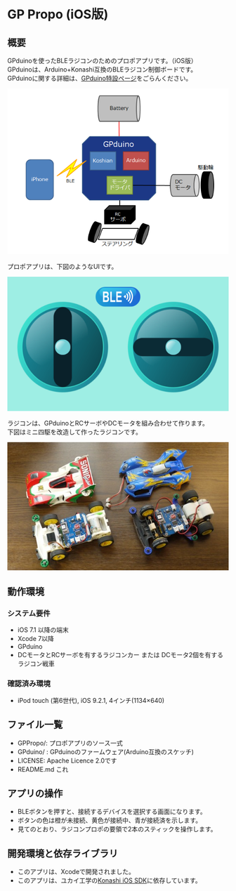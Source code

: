 GP Propo (iOS版)
=========

## 概要
GPduinoを使ったBLEラジコンのためのプロポアプリです。（iOS版）  
GPduinoは、Arduino+Konashi互換のBLEラジコン制御ボードです。  
GPduinoに関する詳細は、[GPduino特設ページ](http://lipoyang.net/gpduino)をごらんください。

![概念図](image/BLE_overview.png)

プロポアプリは、下図のようなUIです。

![アプリの画面](image/BLE_UI_small.png)

ラジコンは、GPduinoとRCサーボやDCモータを組み合わせて作ります。  
下図はミニ四駆を改造して作ったラジコンです。

![ラジコンの写真](image/Mini4WD.jpg)

## 動作環境
### システム要件
* iOS 7.1 以降の端末
* Xcode 7以降
* GPduino
* DCモータとRCサーボを有するラジコンカー または DCモータ2個を有するラジコン戦車

### 確認済み環境

* iPod touch (第6世代), iOS 9.2.1, 4インチ(1134×640)

## ファイル一覧

* GPPropo/: プロポアプリのソース一式
* GPduino/ : GPduinoのファームウェア(Arduino互換のスケッチ)
* LICENSE: Apache Licence 2.0です
* README.md これ

## アプリの操作

* BLEボタンを押すと、接続するデバイスを選択する画面になります。
* ボタンの色は橙が未接続、黄色が接続中、青が接続済を示します。
* 見てのとおり、ラジコンプロポの要領で2本のスティックを操作します。

## 開発環境と依存ライブラリ
* このアプリは、Xcodeで開発されました。
* このアプリは、ユカイ工学の[Konashi iOS SDK](https://github.com/YUKAI/konashi-ios-sdk)に依存しています。
